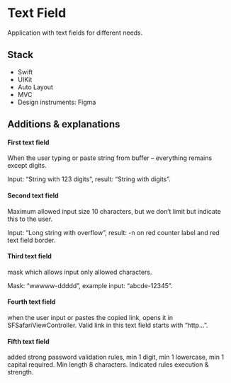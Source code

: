 # Text Field

Application with text fields for different needs.

## Stack

 - Swift
 - UIKit
 - Auto Layout
 - MVC
 - Design instruments: Figma

## Additions & explanations

#### First text field
When the user typing or paste string from buffer – everything remains except digits. 

Input: “String with 123 digits”, result: “String with  digits”.

#### Second text field
Maximum allowed input size 10 characters, but we don’t limit but indicate this to the user.

Input: “Long string with overflow”, result: -n on red counter label and red text field border.

#### Third text field
mask which allows input only allowed characters. 

Mask: “wwwww-ddddd”, example input: “abcde-12345”.

#### Fourth text field
when the user input or pastes the copied link, opens it in SFSafariViewController. Valid link in this text field starts with “http...”. 

#### Fifth text field
added strong password validation rules, min 1 digit, min 1 lowercase, min 1 capital required. Min length 8 characters. Indicated rules execution & strength.

